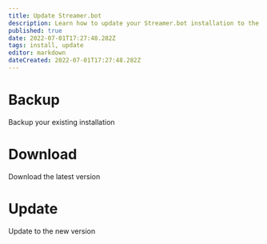 ```yaml
---
title: Update Streamer.bot
description: Learn how to update your Streamer.bot installation to the latest version
published: true
date: 2022-07-01T17:27:48.282Z
tags: install, update
editor: markdown
dateCreated: 2022-07-01T17:27:48.282Z
---
```


# Backup
Backup your existing installation

# Download
Download the latest version

# Update
Update to the new version